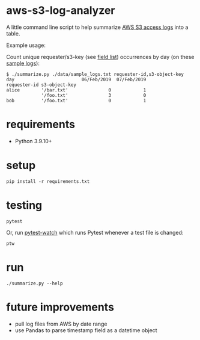 # aws-s3-log-analyzer

A little command line script to help summarize [AWS S3 access logs](https://docs.aws.amazon.com/AmazonS3/latest/userguide/LogFormat.html) into a table.

Example usage:

Count unique requester/s3-key (see [field list](./data/s3_log_field_list.txt)) occurrences by day (on these [sample logs](./data/sample_logs.txt)):

```
$ ./summarize.py ./data/sample_logs.txt requester-id,s3-object-key
day                         06/Feb/2019  07/Feb/2019
requester-id s3-object-key                          
alice        '/bar.txt'               0            1
             '/foo.txt'               3            0
bob          '/foo.txt'               0            1
```

# requirements

- Python 3.9.10+

# setup

```
pip install -r requirements.txt
```

# testing

```
pytest
```

Or, run [pytest-watch](https://pypi.org/project/pytest-watch/) which runs Pytest whenever a test file is changed:

```
ptw
```

# run

```
./summarize.py --help
```

# future improvements

- pull log files from AWS by date range
- use Pandas to parse timestamp field as a datetime object

